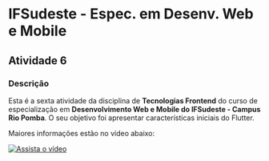 # IFSudeste - Espec. em Desenv. Web e Mobile
## Atividade 6

### Descrição

Esta é a sexta atividade da disciplina de **Tecnologias Frontend** do curso de especialização em **Desenvolvimento Web e Mobile do IFSudeste - Campus Rio Pomba**. O seu objetivo foi apresentar características iniciais do Flutter.

Maiores informações estão no vídeo abaixo:

[![Assista o vídeo](http://img.youtube.com/vi/XjozW1vFluE/0.jpg)](http://www.youtube.com/watch?v=XjozW1vFluE "IFSudeste - Espec. Des. Web e Mobile - Tecnologias Frontend - Atv 5")
